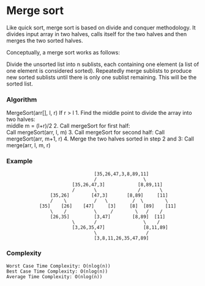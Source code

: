 # Merge sort
Like quick sort, merge sort is based on divide and conquer methodology. It divides input array in two halves, calls itself for the two halves and then merges the two sorted halves.

Conceptually, a merge sort works as follows:

Divide the unsorted list into n sublists, each containing one element (a list of one element is considered sorted).
Repeatedly merge sublists to produce new sorted sublists until there is only one sublist remaining. This will be the sorted list.

### Algorithm
MergeSort(arr[], l,  r)
If r > l
     1. Find the middle point to divide the array into two halves:  
             middle m = (l+r)/2
     2. Call mergeSort for first half:   
             Call mergeSort(arr, l, m)
     3. Call mergeSort for second half:
             Call mergeSort(arr, m+1, r)
     4. Merge the two halves sorted in step 2 and 3:
             Call merge(arr, l, m, r)

### Example
```
                                [35,26,47,3,8,89,11]
                                /                 \      
                        [35,26,47,3]            [8,89,11]
                        /       \               /       \
                [35,26]        [47,3]       [8,89]     [11]   
                /    \          /   \         /  \        \
            [35]    [26]    [47]     [3]     [8]  [89]    [11]
                \    /          \     /        \   /    /
                [26,35]         [3,47]        [8,89]  [11]
                        \       /                 \    /
                        [3,26,35,47]              [8,11,89]
                                \                  /
                                [3,8,11,26,35,47,89]
```

### Complexity
```
Worst Case Time Complexity: O(nlog(n))
Best Case Time Complexity: O(nlog(n)) 
Average Time Complexity: O(nlog(n))
```
